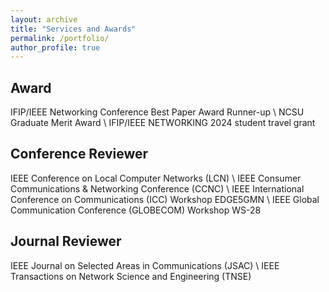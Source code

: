 ```yaml
---
layout: archive
title: "Services and Awards"
permalink: /portfolio/
author_profile: true
---
```


## Award
IFIP/IEEE Networking Conference Best Paper Award Runner-up \\
NCSU Graduate Merit Award \\
IFIP/IEEE NETWORKING 2024 student travel grant

## Conference Reviewer
IEEE Conference on Local Computer Networks (LCN) \\
IEEE Consumer Communications & Networking Conference (CCNC) \\
IEEE International Conference on Communications (ICC) Workshop EDGE5GMN \\
IEEE Global Communication Conference (GLOBECOM) Workshop WS-28 

## Journal Reviewer
IEEE Journal on Selected Areas in Communications (JSAC) \\
IEEE Transactions on Network Science and Engineering (TNSE)